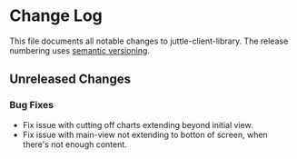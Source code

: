 # Change Log
This file documents all notable changes to juttle-client-library. The release numbering uses [semantic versioning](http://semver.org).

## Unreleased Changes

### Bug Fixes

- Fix issue with cutting off charts extending beyond initial view.
- Fix issue with main-view not extending to botton of screen, when there's not enough content.
